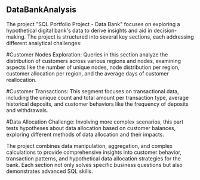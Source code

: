 ## DataBankAnalysis
The project "SQL Portfolio Project - Data Bank" focuses on exploring a hypothetical digital bank's data to derive insights and aid in decision-making. The project is structured into several key sections, each addressing different analytical challenges:

#Customer Nodes Exploration: Queries in this section analyze the distribution of customers across various regions and nodes, examining aspects like the number of unique nodes, node distribution per region, customer allocation per region, and the average days of customer reallocation.

#Customer Transactions: This segment focuses on transactional data, including the unique count and total amount per transaction type, average historical deposits, and customer behaviors like the frequency of deposits and withdrawals.

#Data Allocation Challenge: Involving more complex scenarios, this part tests hypotheses about data allocation based on customer balances, exploring different methods of data allocation and their impacts.


The project combines data manipulation, aggregation, and complex calculations to provide comprehensive insights into customer behavior, transaction patterns, and hypothetical data allocation strategies for the bank. Each section not only solves specific business questions but also demonstrates advanced SQL skills.
